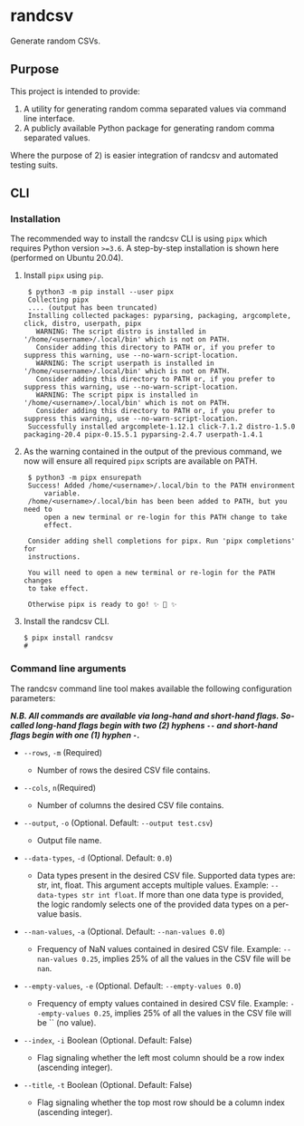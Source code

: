 # randcsv

Generate random CSVs.

## Purpose

This project is intended to provide:

1) A utility for generating random comma separated values via command line interface.
2) A publicly available Python package for generating random comma separated values.

Where the purpose of 2) is easier integration of randcsv and automated testing suits.

## CLI

### Installation

The recommended way to install the randcsv CLI is using `pipx` which requires Python version `>=3.6`. A step-by-step installation is shown here (performed on Ubuntu 20.04).

1) Install `pipx` using `pip`.

   ```text
    $ python3 -m pip install --user pipx
    Collecting pipx
    .... (output has been truncated)
    Installing collected packages: pyparsing, packaging, argcomplete, click, distro, userpath, pipx
      WARNING: The script distro is installed in '/home/<username>/.local/bin' which is not on PATH.
      Consider adding this directory to PATH or, if you prefer to suppress this warning, use --no-warn-script-location.
      WARNING: The script userpath is installed in '/home/<username>/.local/bin' which is not on PATH.
      Consider adding this directory to PATH or, if you prefer to suppress this warning, use --no-warn-script-location.
      WARNING: The script pipx is installed in '/home/<username>/.local/bin' which is not on PATH.
      Consider adding this directory to PATH or, if you prefer to suppress this warning, use --no-warn-script-location.
    Successfully installed argcomplete-1.12.1 click-7.1.2 distro-1.5.0 packaging-20.4 pipx-0.15.5.1 pyparsing-2.4.7 userpath-1.4.1
   ```

2) As the warning contained in the output of the previous command, we now will ensure all required `pipx` scripts are available on PATH.

   ```text
    $ python3 -m pipx ensurepath
    Success! Added /home/<username>/.local/bin to the PATH environment
        variable.
    /home/<username>/.local/bin has been been added to PATH, but you need to
        open a new terminal or re-login for this PATH change to take
        effect.

    Consider adding shell completions for pipx. Run 'pipx completions' for
    instructions.

    You will need to open a new terminal or re-login for the PATH changes
    to take effect.

    Otherwise pipx is ready to go! ✨ 🌟 ✨
   ```

3) Install the randcsv CLI.

    ```text
    $ pipx install randcsv
    #
    ```

### Command line arguments

The randcsv command line tool makes available the following configuration parameters:

***N.B. All commands are available via long-hand and short-hand flags. So-called long-hand flags begin with two (2) hyphens `--` and short-hand flags begin with one (1) hyphen `-`.***

* `--rows`, `-m` (Required)
  * Number of rows the desired CSV file contains.

* `--cols`, `n`(Required)
  * Number of columns the desired CSV file contains.

* `--output`, `-o` (Optional. Default: `--output test.csv`)
  * Output file name.

* `--data-types`, `-d` (Optional. Default: `0.0`)
  * Data types present in the desired CSV file. Supported data types are: str, int, float. This argument accepts multiple values. Example: `--data-types str int float`. If more than one data type is provided, the logic randomly selects one of the provided data types on a per-value basis.

* `--nan-values`, `-a` (Optional. Default: `--nan-values 0.0`)
  * Frequency of NaN values contained in desired CSV file. Example: `--nan-values 0.25`, implies 25% of all the values in the CSV file will be `nan`.

* `--empty-values`, `-e` (Optional. Default: `--empty-values 0.0`)
  * Frequency of empty values contained in desired CSV file. Example: `--empty-values 0.25`, implies 25% of all the values in the CSV file will be `` (no value).

* `--index`, `-i` Boolean (Optional. Default: False)
  * Flag signaling whether the left most column should be a row index (ascending integer).

* `--title`, `-t` Boolean (Optional. Default: False)
  * Flag signaling whether the top most row should be a column index (ascending integer).
